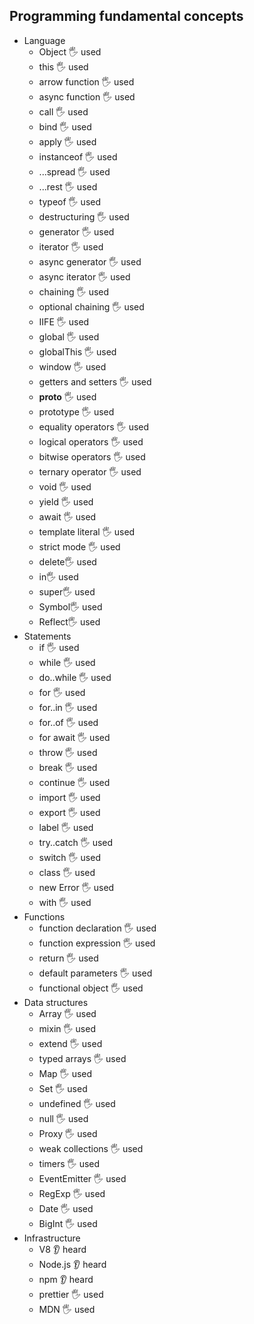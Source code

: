 ﻿## Programming fundamental concepts

- Language
  - Object 🖐️ used
  - this 🖐️ used
  - arrow function 🖐️ used
  - async function 🖐️ used
  - call 🖐️ used
  - bind 🖐️ used
  - apply 🖐️ used
  - instanceof 🖐️ used
  - ...spread 🖐️ used
  - ...rest 🖐️ used
  - typeof 🖐️ used
  - destructuring 🖐️ used
  - generator 🖐️ used
  - iterator 🖐️ used
  - async generator 🖐️ used
  - async iterator 🖐️ used
  - chaining 🖐️ used
  - optional chaining 🖐️ used
  - IIFE 🖐️ used
  - global 🖐️ used
  - globalThis 🖐️ used
  - window 🖐️ used
  - getters and setters 🖐️ used
  - __proto__ 🖐️ used
  - prototype 🖐️ used
  - equality operators 🖐️ used
  - logical operators 🖐️ used
  - bitwise operators 🖐️ used
  - ternary operator 🖐️ used 
  - void 🖐️ used
  - yield 🖐️ used
  - await 🖐️ used
  - template literal 🖐️ used
  - strict mode 🖐️ used
  - delete🖐️ used 
  - in🖐️ used
  - super🖐️ used
  - Symbol🖐️ used
  - Reflect🖐️ used
- Statements
  - if 🖐️ used 
  - while 🖐️ used 
  - do..while 🖐️ used 
  - for 🖐️ used 
  - for..in 🖐️ used 
  - for..of 🖐️ used
  - for await 🖐️ used
  - throw 🖐️ used
  - break 🖐️ used
  - continue 🖐️ used
  - import 🖐️ used
  - export 🖐️ used
  - label 🖐️ used
  - try..catch 🖐️ used
  - switch 🖐️ used
  - class 🖐️ used
  - new Error 🖐️ used
  - with 🖐️ used
- Functions
  - function declaration 🖐️ used
  - function expression 🖐️ used
  - return 🖐️ used
  - default parameters 🖐️ used
  - functional object 🖐️ used
- Data structures
  - Array 🖐️ used
  - mixin 🖐️ used
  - extend 🖐️ used
  - typed arrays 🖐️ used
  - Map 🖐️ used
  - Set 🖐️ used
  - undefined 🖐️ used
  - null 🖐️ used
  - Proxy 🖐️ used
  - weak collections 🖐️ used
  - timers 🖐️ used
  - EventEmitter 🖐️ used
  - RegExp 🖐️ used
  - Date 🖐️ used
  - BigInt 🖐️ used
- Infrastructure
  - V8  👂 heard
  - Node.js 👂 heard
  - npm 👂 heard
  - prettier 🖐️ used
  - MDN 🖐️ used
